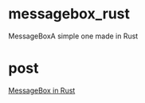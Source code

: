 # messagebox_rust
MessageBoxA simple one made in Rust

# post
[MessageBox in Rust](https://blog-0xnullsec.vercel.app/winapi_rust)

